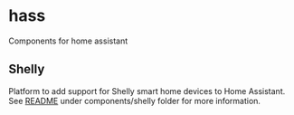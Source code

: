 # hass
Components for home assistant
## Shelly
Platform to add support for Shelly smart home devices to Home Assistant.
See [README](components/shelly/README.md) under components/shelly folder for more information.
